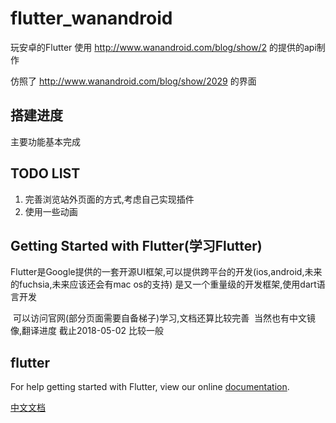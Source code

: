 # flutter_wanandroid

玩安卓的Flutter
使用 http://www.wanandroid.com/blog/show/2 的提供的api制作

仿照了 http://www.wanandroid.com/blog/show/2029 的界面

## 搭建进度
主要功能基本完成

## TODO LIST
1. 完善浏览站外页面的方式,考虑自己实现插件
2. 使用一些动画

## Getting Started with Flutter(学习Flutter)
  Flutter是Google提供的一套开源UI框架,可以提供跨平台的开发(ios,android,未来的fuchsia,未来应该还会有mac os的支持)
  是又一个重量级的开发框架,使用dart语言开发

  可以访问官网(部分页面需要自备梯子)学习,文档还算比较完善
  当然也有中文镜像,翻译进度 截止2018-05-02 比较一般
  
## flutter

For help getting started with Flutter, view our online
[documentation](https://flutter.io/).
  
[中文文档](http://doc.flutter-dev.cn/)
